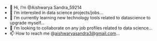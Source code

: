 - 👋 Hi, I’m @Aishwarya Sandra_59214
- 👀 I’m interested in data science projects/jobs...
- 🌱 I’m currently learning new technology tools related to datascience to upgrade myself...
- 💞️ I’m looking to collaborate on any job profiles related to data science...
- 📫 How to reach me @aishwaryasandra3@gmail.com...

<!---
Aishwaryasandra59214/Aishwaryasandra59214 is a ✨ special ✨ repository because its `README.md` (this file) appears on your GitHub profile.
You can click the Preview link to take a look at your changes.
--->
